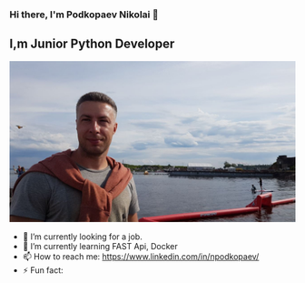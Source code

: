### Hi there, I'm Podkopaev Nikolai 👋

## I,m Junior Python Developer
![Photo](https://github.com/ForwardingAgent/ForwardingAgent/blob/main/FotoCV.jpg)
<!--
**ForwardingAgent/ForwardingAgent** is a ✨ _special_ ✨ repository because its `README.md` (this file) appears on your GitHub profile.
--->
- 🔭 I’m currently looking for a job.
- 🌱 I’m currently learning FAST Api, Docker 
- 📫 How to reach me: https://www.linkedin.com/in/npodkopaev/
- ⚡ Fun fact: 

